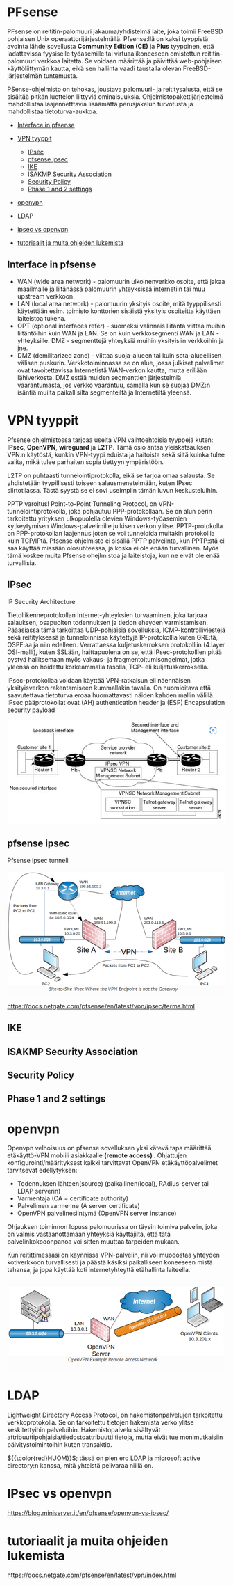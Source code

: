 # PFsense

PFsense on reititin-palomuuri jakauma/yhdistelmä laite, joka toimii FreeBSD pohjaisen Unix operaattorijärjestelmällä. Pfsense:llä on kaksi tyyppistä avointa lähde sovellusta <b>Community Edition (CE)</b> ja <b>Plus</b> tyyppinen, että ladattavissa fyysiselle työasemille tai virtuaalikoneeseen omistettun reititin-palomuuri verkkoa laitetta. Se voidaan määrittää ja päivittää web-pohjaisen käyttöliittymän kautta, eikä sen hallinta vaadi taustalla olevan FreeBSD-järjestelmän tuntemusta.

PSense-ohjelmisto on tehokas, joustava palomuuri- ja reititysalusta, että se sisältää pitkän luettelon liittyviä ominaisuuksia. Ohjelmistopakettijärjestelmä mahdollistaa laajennetttavia lisäämättä perusjakelun turvotusta ja mahdollistaa tietoturva-aukkoa. 

  * [Interface in pfsense](#interface-in-pfsense)

- [VPN tyyppit](#vpn-tyyppit)
  * [IPsec](#IPsec)
  * [pfsense ipsec](#pfsense-ipsec)
  * [IKE](#IKE)
  * [ISAKMP Security Association](#isakmp-security-association)
  * [Security Policy](#security-policy)
  * [Phase 1 and 2 settings](#Phase-1-and-2-settings)

- [openvpn](#openvpn)

- [LDAP](#LDAP)
- [ipsec vs openvpn](#ipsec-vs-openvpn)
- [tutoriaalit ja muita ohjeiden lukemista](#tutoriaalit-ja-muita-ohjeiden-lukemista)

## Interface in pfsense

- WAN (wide area network) - palomuurin ulkoinenverkko osoite, että jakaa maailmalle ja liitänässä palomuurin yhteyksissä internetiin tai muu upstream verkkoon. 
- LAN (local area network) - palomuurin yksityis osoite, mitä tyyppilisesti käytettään esim. toimisto konttorien sisäistä yksityis osoiteitta käyttäen laiteistoa tukena.
- OPT (optional interfaces refer) - suomeksi valinnais liitäntä viittaa muihin liitäntöihin kuin WAN ja LAN. Se on kuin verkkosegmenti WAN ja LAN - yhteyksille. DMZ - segmenttejä yhteyksiä muihin yksityisiin verkkoihin ja jne.
- DMZ (demilitarized zone) - viittaa suoja-alueen tai kuin sota-alueellisen välisen puskurin. Verkkotoiminnassa se on alue, jossa julkiset palvelimet ovat tavoitettavissa Internetistä WAN-verkon kautta, mutta erillään lähiverkosta. DMZ estää muiden segmenttien järjestelmiä vaarantumasta, jos verkko vaarantuu, samalla kun se suojaa DMZ:n isäntiä muilta paikallisilta segmenteiltä ja Internetiltä yleensä.

# VPN tyyppit

Pfsense ohjelmistossa tarjoaa useita VPN vaihtoehtoisia tyyppejä kuten: <b>IPsec</b>, <b>OpenVPN</b>, <b>wireguard</b> ja <b>L2TP</b>. Tämä osio antaa yleiskatsauksen VPN:n käytöstä, kunkin VPN-tyypi eduista ja haitoista sekä siitä kuinka tulee valita, mikä tulee parhaiten sopia tiettyyn ympäristöön.

L2TP on puhtaasti tunnelointiprotokolla, eikä se tarjoa omaa salausta. Se yhdistetään tyypillisesti toiseen salausmenetelmään, kuten IPsec siirtotilassa. Tästä syystä se ei sovi useimpiin tämän luvun keskusteluihin.

PPTP varoitus! Point-to-Point Tunneling Protocol, on VPN-tunnelointiprotokolla, joka pohjautuu PPP-protokollaan. Se on alun perin tarkoitettu yrityksen ulkopuolella olevien Windows-työasemien kytkeytymisen Windows-palvelimille julkisen verkon ylitse. PPTP-protokolla on PPP-protokollan laajennus joten se voi tunneloida muitakin protokollia kuin TCP/IPtä. Pfsense ohjelmisto ei sisällä PPTP palveilnta, kun PPTP:stä ei saa käyttää missään olosuhteessa, ja koska ei ole enään turvallinen. Myös tämä koskee muita Pfsense ohejlmistoa ja laiteistoja, kun ne eivät ole enää turvallisia.

## IPsec

IP Security Architecture

Tietoliikenneprotokollan Internet-yhteyksien turvaaminen, joka tarjoaa salauksen, osapuolten todennuksen ja tiedon eheyden varmistamisen. Pääasiassa tämä tarkoittaa UDP-pohjaisia sovelluksia, ICMP-kontrolliviestejä sekä reitityksessä ja tunneloinnissa käytettyjä IP-protokollia kuten GRE:tä, OSPF:aa ja niin edelleen. Verrattaessa kuljetuskerroksen protokolliin (4.layer OSI-malli), kuten SSLään, haittapuolena on se, että IPsec-protokollien pitää pystyä hallitsemaan myös vakaus- ja fragmentoitumisongelmat, jotka yleensä on hoidettu korkeammalla tasolla, TCP- eli kuljetuskerroksella.

IPsec-protokollaa voidaan käyttää VPN-ratkaisun eli näennäisen yksityisverkon rakentamiseen kummallakin tavalla. On huomioitava että saavutettava tietoturva eroaa huomattavasti näiden kahden mallin välillä. IPsec pääprotokollat ovat (AH) authentication header ja (ESP) Encapsulation security payload

![Alt text](images/IPsec-1.png)

## pfsense ipsec

Pfsense ipsec tunneli

![Alt text](images/pfsense-ipsec-1.PNG)

https://docs.netgate.com/pfsense/en/latest/vpn/ipsec/terms.html

## IKE

## ISAKMP Security Association

## Security Policy

## Phase 1 and 2 settings

# openvpn

Openvpn velhoisuus on pfsense sovelluksen yksi kätevä tapa määrittää etäkäyttö-VPN mobiili asiakkaalle  <b> (remote access) </b>. Ohjattujen konfigurointi/määrityksest kaikki tarvittavat OpenVPN etäkäyttöpalvelimet tarvitsevat edellytyksen:
 - Todennuksen lähteen(source) (paikallinen(local), RAdius-server tai LDAP serverin)
 - Varmentaja (CA = certificate authority)
 - Palvelimen varmenne (A server certificate)
 - OpenVPN palvelinesiintymä (OpenVPN server instance)

Ohjauksen toiminnon lopuss palomuurissa on täysin toimiva palvelin, joka on valmis vastaanottamaan yhteyksiä käyttäjiltä, että tätä palvelinkokooonpanoa voi sitten muuttaa tarpeiden mukaan.

Kun reitittimessäsi on käynnissä VPN-palvelin, nii voi muodostaa yhteyden kotiverkkoon turvallisesti ja päästä käsiksi paikalliseen koneeseen mistä tahansa, ja jopa käyttää koti internetyhteyttä etähallinta laiteella.

![Alt text](images/pfsense-openvpn-1.PNG)

# LDAP

Lightweight Directory Access Protocol, on hakemistonpalvelujen tarkoitettu verkkoprotokolla. Se on tarkoitettu tietojen hakemista verko ylitse keskitettyihin palveluihin. Hakemistopalvelu sisältyvät attribuuttipohjaisia/tiedostoattribuutti tietoja, mutta eivät tue monimutkaisiin päivitystoimintoihin kuten transaktio. 

${{\color{red}HUOM}}$; tässä on pien ero LDAP ja microsoft active directory:n kanssa, mitä yhteistä pelivaraa niillä on.

# IPsec vs openvpn

https://blog.miniserver.it/en/pfsense/openvpn-vs-ipsec/

# tutoriaalit ja muita ohjeiden lukemista

https://docs.netgate.com/pfsense/en/latest/vpn/index.html <br>